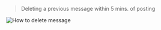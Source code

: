 > Deleting a previous message within 5 mins. of posting

![How to delete message](http://i.imgur.com/gDivlLJ.gif)